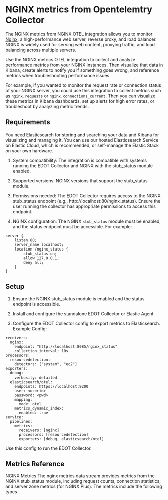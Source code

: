 # NGINX metrics from Opentelemtry Collector 

The NGINX metrics from NGINX OTEL integration allows you to monitor [Nginx](https://nginx.org/), a high-performance web server, reverse proxy, and load balancer. NGINX is widely used for serving web content, proxying traffic, and load balancing across multiple servers.

Use the NGINX metrics OTEL integration to collect and analyze performance metrics from your NGINX instances. Then visualize that data in Kibana, create alerts to notify you if something goes wrong, and reference metrics when troubleshooting performance issues.

For example, if you wanted to monitor the request rate or connection status of your NGINX server, you could use this integration to collect metrics such as `nginx.requests` or `nginx.connections_current`. Then you can visualize these metrics in Kibana dashboards, set up alerts for high error rates, or troubleshoot by analyzing metric trends.


## Requirements

You need Elasticsearch for storing and searching your data and Kibana for visualizing and managing it. You can use our hosted Elasticsearch Service on Elastic Cloud, which is recommended, or self-manage the Elastic Stack on your own hardware.

1. System compatibility: The integration is compatible with systems running the EDOT Collector and NGINX with the stub_status module enabled.

2. Supported versions: NGINX versions that support the stub_status module.

3. Permissions needed: The EDOT Collector requires access to the NGINX stub_status endpoint (e.g., http://localhost:80/nginx_status). Ensure the user running the collector has appropriate permissions to access this endpoint.

4. NGINX configuration: The NGINX `stub_status` module must be enabled, and the status endpoint must be accessible. For example:
```
server {
    listen 80;
    server_name localhost;
    location /nginx_status {
        stub_status on;
        allow 127.0.0.1;
        deny all;
    }
}
```


## Setup

1. Ensure the NGINX stub_status module is enabled and the status endpoint is accessible.

2. Install and configure the standalone EDOT Collector or Elastic Agent. 

3. Configure the EDOT Collector config to export metrics to Elasticsearch. Example Config:

```
receivers:
  nginx:  
    endpoint: "http://localhost:8085/nginx_status"
    collection_interval: 10s
processors:
  resourcedetection:
    detectors: ["system", "ec2"]
exporters:
  debug:
    verbosity: detailed
  elasticsearch/otel:
    endpoints: https://localhost:9200
    user: <userid>
    password: <pwd>
    mapping:
      mode: otel 
    metrics_dynamic_index:
      enabled: true
service:
  pipelines:
    metrics:
      receivers: [nginx]
      processors: [resourcedetection]
      exporters: [debug, elasticsearch/otel]
```
Use this config to run the EDOT Collector.


## Metrics Reference

NGINX Metrics
The nginx metrics data stream provides metrics from the NGINX stub_status module, including request counts, connection statistics, and server zone metrics (for NGINX Plus). The metrics include the following types








